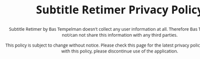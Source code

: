 <style>
    h2 {
        font-family: "Open Sans";
        text-align: center;
        font-size: 35px
    }

    p {
        font-family: "Open Sans";
        text-align: center
    }      

    .outer {
        display: table;
        position: absolute;
        height: 99%;
        width: 99%;
    }

    .middle {
        display: table-cell;
        vertical-align: middle;
    }

    .inner {
        margin-left: auto;
        margin-right: auto;
        width: 750px;        
    }

</style>

<html>

<body>
    <div class="outer">
        <div class="middle">
            <div class="inner">
                <h2>Subtitle Retimer Privacy Policy</h2>
                <p>Subtitle Retimer by Bas Tempelman doesn't collect any user information at all. Therefore Bas Tempelman will not/can not share this information with any third parties.</p>           
                <p>This policy is subject to change without notice. Please check this page for the latest privacy policy. If you disagree with this policy, please discontinue use of the application.</p>
            </div>
        </div>
    </div>
</body>

</html>
